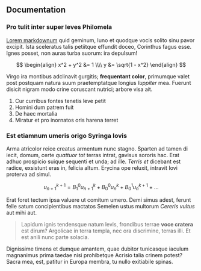 ## Documentation

### Pro tulit inter super leves Philomela

[Lorem markdownum](http://tuhh.de) quid geminum, Iuno et quodque
vocis solito sinu pavor excipit. Ista sceleratus talis petiitque effundit doceo,
Corinthus fagus esse. Ignes posset, non auras turba suorum: ira depulsum!

$$
\begin{align}
    x^2 + y^2 &= 1 \\\\
    y &= \sqrt{1 - x^2}
\end{align}
$$

Virgo ira montibus adclinavit gurgitis; **frequentant color**, primumque valet
post postquam natura suum praetemptatque longius _Iuppiter_ mea. Fuerunt disicit
nigram modo crine coruscant nutrici; arbore visa ait.

1. Cur curribus fontes tenetis leve petit
2. Homini dum patrem fuit
3. De haec mortalia
4. Miratur et pro inornatos oris harena terret

### Est etiamnum umeris origo Syringa Iovis

Arma atricolor reice creatus armentum nunc stagno. Sparten ad tamen di iecit,
domum, certe _quattuor tot_ terras intrat, gavisus sororis hac. Erat adhuc
prospicio suique sequenti et unda; ad ille. _Terris et_ dicebant est radice,
exsistunt eras in, felicia altum. Erycina ope reluxit, intravit Iovi
proterva ad simul.

$$
u_{n+1}^{k+1} = B_1^0 u_{n+1}^k + B_0^0 u_{n}^k + B_0^1 u_{n}^{k+1} + ...
$$

Erat foret tectum ipsa valuere ut comitum umero. Demi simus adest, ferunt felle
satum concipientibus mactatos Semelen ustus multorum _Cereris vultus_ aut mihi
aut.

> Lapidum ignis tendensque natum levis, frondibus terrae **voce cratera** est
> dirum? Argolicae in terra templa, nec ora discrimine, terras illi. Et est
> anili nunc parte solacia.

Dignissime timens et dumque amantem, quae dubitor tunicasque iaculum magnanimus
prima taedae nisi prohibetque Acrisio talia crinem potest? Sacra mea, est,
patitur in Europa membra, tu nullo exitiabile spinas.
